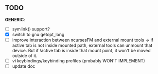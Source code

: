 ## TODO

**GENERIC**:  

- [ ] symlink() support?
- [x] switch to gnu getopt_long
- [ ] improve interaction between ncursesFM and external mount tools -> if active tab is not inside mounted path, external tools can unmount that device. But if !active tab is inside that mount point, it won't be moved outside of it.
- [ ] vi keybindings/keybinding profiles (probably WON'T IMPLEMENT)
- [ ] update doc
